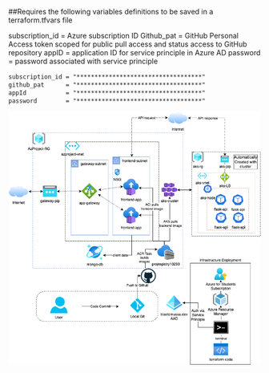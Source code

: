 ##Requires the following variables definitions to be saved in a terraform.tfvars file

subscription_id = Azure subscription ID
Github_pat = GitHub Personal Access token scoped for public pull access and status
	access to GitHub repository
appID = application ID for service principle in Azure AD
password = password associated with service principle

```
subscription_id = "***********************************"
github_pat      = "***********************************"
appId           = "***********************************"
password        = "***********************************"
```
![Azure Architecture](https://github.com/blastomussa/Azure-NTier-Terraform/blob/master/diagram/azure-architecture.png)
